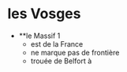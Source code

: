 
# les Vosges

- **le Massif 1
	- est de la France
	- ne marque pas de frontière
	- trouée de Belfort à 